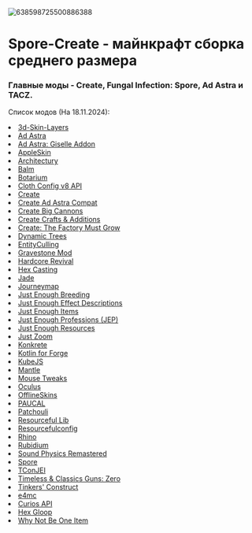 ![638598725500886388](https://github.com/user-attachments/assets/730b0d7f-e939-4d23-adb2-cd98c001e56e) <br/>
# Spore-Create - майнкрафт сборка среднего размера
### Главные моды - Create, Fungal Infection: Spore, Ad Astra и TACZ.
Список модов (На 18.11.2024):
	<li><a href="https://modrinth.com/mod/zV5r3pPn">3d-Skin-Layers</a></li>
	<li><a href="https://modrinth.com/mod/3ufwT9JF">Ad Astra</a></li>
	<li><a href="https://modrinth.com/mod/XQDxCBVw">Ad Astra: Giselle Addon</a></li>
	<li><a href="https://modrinth.com/mod/EsAfCjCV">AppleSkin</a></li>
	<li><a href="https://modrinth.com/mod/lhGA9TYQ">Architectury</a></li>
	<li><a href="https://modrinth.com/mod/MBAkmtvl">Balm</a></li>
	<li><a href="https://modrinth.com/mod/2u6LRnMa">Botarium</a></li>
	<li><a href="https://modrinth.com/mod/9s6osm5g">Cloth Config v8 API</a></li>
	<li><a href="https://modrinth.com/mod/LNytGWDc">Create</a></li>
	<li><a href="https://modrinth.com/mod/Bk5D4qMV">Create Ad Astra Compat</a></li>
	<li><a href="https://modrinth.com/mod/GWp4jCJj">Create Big Cannons</a></li>
	<li><a href="https://modrinth.com/mod/kU1G12Nn">Create Crafts &amp; Additions</a></li>
	<li><a href="https://modrinth.com/mod/USgVjXsk">Create: The Factory Must Grow</a></li>
	<li><a href="https://modrinth.com/mod/vdjF5PL5">Dynamic Trees</a></li>
	<li><a href="https://modrinth.com/mod/NNAgCjsB">EntityCulling</a></li>
	<li><a href="https://modrinth.com/mod/RYtXKJPr">Gravestone Mod</a></li>
	<li><a href="https://modrinth.com/mod/HqKoXaXz">Hardcore Revival</a></li>
	<li><a href="https://modrinth.com/mod/nTW3yKrm">Hex Casting</a></li>
	<li><a href="https://modrinth.com/mod/nvQzSEkH">Jade</a></li>
	<li><a href="https://modrinth.com/mod/lfHFW1mp">Journeymap</a></li>
	<li><a href="https://modrinth.com/mod/9Pk89J3g">Just Enough Breeding</a></li>
	<li><a href="https://modrinth.com/mod/EO27GKs1">Just Enough Effect Descriptions</a></li>
	<li><a href="https://modrinth.com/mod/u6dRKJwZ">Just Enough Items</a></li>
	<li><a href="https://modrinth.com/mod/kB56GtWA">Just Enough Professions (JEP)</a></li>
	<li><a href="https://modrinth.com/mod/uEfK2CXF">Just Enough Resources</a></li>
	<li><a href="https://modrinth.com/mod/iAiqcykM">Just Zoom</a></li>
	<li><a href="https://modrinth.com/mod/J81TRJWm">Konkrete</a></li>
	<li><a href="https://modrinth.com/mod/ordsPcFz">Kotlin for Forge</a></li>
	<li><a href="https://modrinth.com/mod/umyGl7zF">KubeJS</a></li>
	<li><a href="https://modrinth.com/mod/Cg6Uc79H">Mantle</a></li>
	<li><a href="https://modrinth.com/mod/aC3cM3Vq">Mouse Tweaks</a></li>
	<li><a href="https://modrinth.com/mod/GchcoXML">Oculus</a></li>
	<li><a href="https://www.curseforge.com/projects/241420">OfflineSkins</a></li>
	<li><a href="https://modrinth.com/mod/TZo2wHFe">PAUCAL</a></li>
	<li><a href="https://modrinth.com/mod/nU0bVIaL">Patchouli</a></li>
	<li><a href="https://modrinth.com/mod/G1hIVOrD">Resourceful Lib</a></li>
	<li><a href="https://modrinth.com/mod/M1953qlQ">Resourcefulconfig</a></li>
	<li><a href="https://modrinth.com/mod/sk9knFPE">Rhino</a></li>
	<li><a href="https://modrinth.com/mod/4ZqxOvjD">Rubidium</a></li>
	<li><a href="https://modrinth.com/mod/qyVF9oeo">Sound Physics Remastered</a></li>
	<li><a href="https://modrinth.com/mod/X661i40C">Spore</a></li>
	<li><a href="https://modrinth.com/mod/DhBtjMiv">TConJEI</a></li>
	<li><a href="https://modrinth.com/mod/SzzJttH8">Timeless &amp; Classics Guns: Zero</a></li>
	<li><a href="https://modrinth.com/mod/rxIIYO6c">Tinkers' Construct</a></li>
	<li><a href="https://modrinth.com/mod/qANg5Jrr">e4mc</a></li>
	<li><a href="https://modrinth.com/mod/vvuO3ImH">Curios API</a></li>
	<li><a href="https://modrinth.com/mod/ryfyOhoP">Hex Gloop</a></li>
	<li><a href="https://modrinth.com/mod/L8iJY5PM">Why Not Be One Item</a></li>